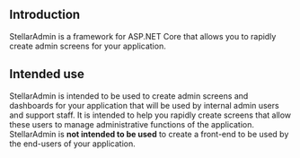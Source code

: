 ## Introduction

StellarAdmin is a framework for ASP.NET Core that allows you to rapidly create admin screens for your application.

## Intended use

StellarAdmin is intended to be used to create admin screens and dashboards for your application that will be used by internal admin users and support staff. It is intended to help you rapidly create screens that allow these users to manage administrative functions of the application. StellarAdmin is **not intended to be used** to create a front-end to be used by the end-users of your application.
